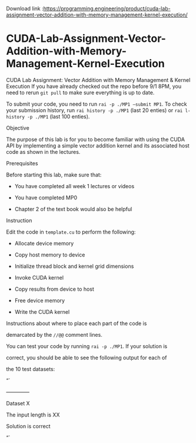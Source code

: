 Download link :https://programming.engineering/product/cuda-lab-assignment-vector-addition-with-memory-management-kernel-execution/

# CUDA-Lab-Assignment-Vector-Addition-with-Memory-Management-Kernel-Execution
CUDA Lab Assignment: Vector Addition with Memory Management &amp; Kernel Execution
If you have already checked out the repo before 9/1 8PM, you need to rerun `git pull` to make sure everything is up to date.

To submit your code, you need to run `rai -p ./MP1 –submit MP1`. To check your submission history, run `rai history -p ./MP1` (last 20 enties) or `rai l-history -p ./MP1` (last 100 enties).

Objective

The purpose of this lab is for you to become familiar with using the CUDA API by implementing a simple vector addition kernel and its associated host code as shown in the lectures.

Prerequisites

Before starting this lab, make sure that:

* You have completed all week 1 lectures or videos

* You have completed MP0

* Chapter 2 of the text book would also be helpful

Instruction

Edit the code in `template.cu` to perform the following:

* Allocate device memory

* Copy host memory to device

* Initialize thread block and kernel grid dimensions

* Invoke CUDA kernel

* Copy results from device to host

* Free device memory

* Write the CUDA kernel

Instructions about where to place each part of the code is

demarcated by the `//@@` comment lines.

You can test your code by running `rai -p ./MP1`. If your solution is

correct, you should be able to see the following output for each of

the 10 test datasets:

“`

————–

Dataset X

The input length is XX

Solution is correct

“`
